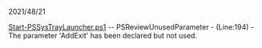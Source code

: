  
2021/48/21
 
[Start-PSSysTrayLauncher.ps1](D:\SharedProfile\CloudStorage\Dropbox\#Profile\Documents\PowerShell\ProdModules\PSLauncher\public\Start-PSSysTrayLauncher.ps1) -- PSReviewUnusedParameter - (Line:194) - The parameter 'AddExit' has been declared but not used. 

